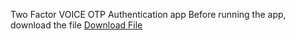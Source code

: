 Two Factor VOICE OTP Authentication app
Before running the app, download the file [Download File](https://drive.google.com/uc?export=download&id=1vmIDYXxbQT_D0kBHsIJvPqx9i0TXcRRN)
